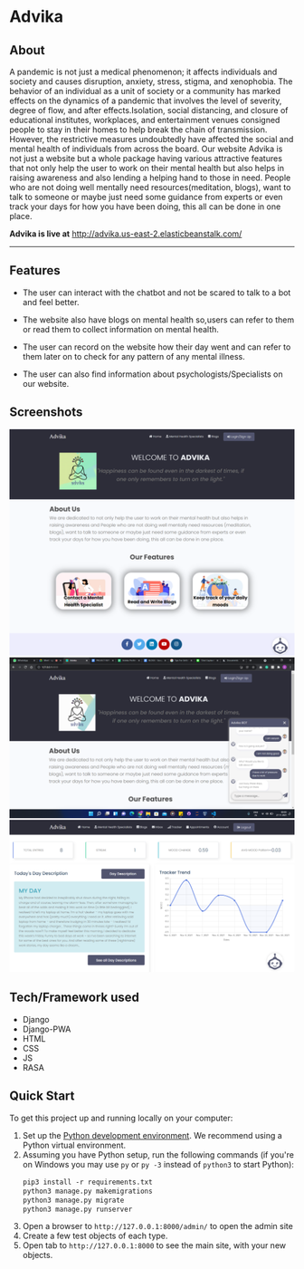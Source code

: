 # Advika
## About
A pandemic is not just a medical phenomenon; it affects individuals and society and causes disruption, anxiety, stress, stigma, and xenophobia. The behavior of an individual as a unit of society or a community has marked effects on the dynamics of a pandemic that involves the level of severity, degree of flow, and after effects.Isolation, social distancing, and closure of educational institutes, workplaces, and entertainment venues consigned people to stay in their homes to help break the chain of transmission. However, the restrictive measures undoubtedly have affected the social and mental health of individuals from across the board. Our website Advika is not just a website but a whole package having various attractive features that not only help the user to work on their mental health but also helps in raising awareness and also lending a helping hand to those in need. People who are not doing well mentally need resources(meditation, blogs), want to talk to someone or maybe just need some guidance from experts or even track your days for how you have been doing, this all can be done in one place.

 **Advika is live at** http://advika.us-east-2.elasticbeanstalk.com/
***

## Features

- The user can interact 
with the chatbot and not 
be scared to talk to a bot 
and feel better.

- The website also have blogs on
mental health so,users can refer 
 to them or read them to collect 
information on mental health.

- The user can record on the website 
how their day went and can refer 
to them later on to check for any 
pattern of any mental illness.


- The user can also find information 
about psychologists/Specialists on 
our website.

## Screenshots

![Home Page](https://github.com/Advika-Minor-Project/Advika/blob/main/Screenshots/Home.png)
![Chatbot](https://github.com/Advika-Minor-Project/Advika/blob/main/Screenshots/Chatbot/Screenshot%20(911).png)
![Tracker](https://github.com/Advika-Minor-Project/Advika/blob/main/Screenshots/Tracker.png)

## Tech/Framework used

- Django
- Django-PWA
- HTML
- CSS
- JS
- RASA

## Quick Start
To get this project up and running locally on your computer:
1. Set up the [Python development environment](https://developer.mozilla.org/en-US/docs/Learn/Server-side/Django/development_environment).
   We recommend using a Python virtual environment.
1. Assuming you have Python setup, run the following commands (if you're on Windows you may use `py` or `py -3` instead of `python3` to start Python):
   ```
   pip3 install -r requirements.txt
   python3 manage.py makemigrations
   python3 manage.py migrate
   python3 manage.py runserver
   ```
1. Open a browser to `http://127.0.0.1:8000/admin/` to open the admin site
1. Create a few test objects of each type.
1. Open tab to `http://127.0.0.1:8000` to see the main site, with your new objects.
